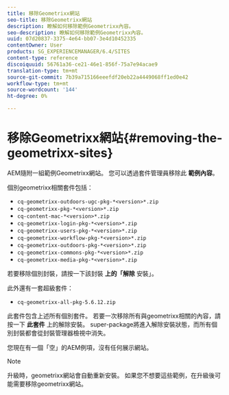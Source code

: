 ```yaml
---
title: 移除Geometrixx網站
seo-title: 移除Geometrixx網站
description: 瞭解如何移除範例Geometrixx內容。
seo-description: 瞭解如何移除範例Geometrixx內容。
uuid: 07d20837-3375-4e64-bb07-3e4d10452335
contentOwner: User
products: SG_EXPERIENCEMANAGER/6.4/SITES
content-type: reference
discoiquuid: 56761a36-ce21-46e1-856f-75a7e94acae9
translation-type: tm+mt
source-git-commit: 7b39a715166eeefdf20eb22a4449068ff1ed0e42
workflow-type: tm+mt
source-wordcount: '144'
ht-degree: 0%

---
```



# 移除Geometrixx網站{#removing-the-geometrixx-sites}

AEM隨附一組範例Geometrixx網站。 您可以透過套件管理員移除此 **範例內容**。

個別geometrixx相關套件包括：

* `cq-geometrixx-outdoors-ugc-pkg-*<version>*.zip`
* `cq-geometrixx-pkg-*<version>*.zip`
* `cq-content-mac-*<version>*.zip`
* `cq-geometrixx-login-pkg-*<version>*.zip`
* `cq-geometrixx-users-pkg-*<version>*.zip`
* `cq-geometrixx-workflow-pkg-*<version>*.zip`
* `cq-geometrixx-outdoors-pkg-*<version>*.zip`
* `cq-geometrixx-commons-pkg-*<version>*.zip`
* `cq-geometrixx-media-pkg-*<version>*.zip`

若要移除個別封裝，請按一下該封裝 **上的「解除** 安裝」。

此外還有一套超級套件：

* `cq-geometrixx-all-pkg-5.6.12.zip`

此套件包含上述所有個別套件。 若要一次移除所有與geometrixx相關的內容，請按一下 **此套件** 上的解除安裝。 super-package將進入解除安裝狀態，而所有個別封裝都會從封裝管理器檢視中消失。

您現在有一個「空」的AEM例項，沒有任何展示網站。

>[!NOTE]
>
>升級時，geometrixx網站會自動重新安裝。 如果您不想要這些範例，在升級後可能需要移除geometrixx網站。

